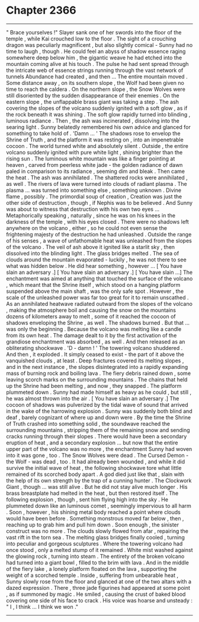 
# Chapter 2366


---

" Brace yourselves !"
Slayer sank one of her swords into the floor of the temple , while Kai crouched low to the floor . The sight of a crouching dragon was peculiarly magnificent , but also slightly comical - Sunny had no time to laugh , though .
He could feel an abyss of shadow essence raging somewhere deep below him , the gigantic weave he had etched into the mountain coming alive at his touch . The pulse he had sent spread through the intricate web of essence strings running through the vast network of tunnels Abundance had created , and then …
The entire mountain moved .
Some distance away , on its southern slope , the Wolf had been given no time to reach the caldera . On the northern slope , the Snow Wolves were still disoriented by the sudden disappearance of their enemies . On the eastern slope , the unflappable brass giant was taking a step .
The ash covering the slopes of the volcano suddenly ignited with a soft glow , as if the rock beneath it was shining . The soft glow rapidly turned into blinding , luminous radiance .
Then , the ash was incinerated , dissolving into the searing light . Sunny belatedly remembered his own advice and glanced for something to take hold of .
'Damn … '
The shadows rose to envelop the Shrine of Truth , and the platform it was resting on , into an impenetrable cocoon . The world turned white and absolutely silent .
Outside , the entire volcano suddenly ignited with pure white light , shining brighter than the rising sun . The luminous white mountain was like a finger pointing at heaven , carved from peerless white jade - the golden radiance of dawn paled in comparison to its radiance , seeming dim and bleak .
Then came the heat .
The ash was annihilated . The shattered rocks were annihilated , as well . The rivers of lava were turned into clouds of radiant plasma . The plasma … was turned into something else , something unknown .
Divine flame , possibly . The primordial soup of creation , Creation was just the other side of destruction , though , if Nephis was to be believed . And Sunny was about to witness that destruction with his own two eyes …
Metaphorically speaking , naturally , since he was on his knees in the darkness of the temple , with his eyes closed . There were no shadows left anywhere on the volcano , either , so he could not even sense the frightening majesty of the destruction he had unleashed .
Outside the range of his senses , a wave of unfathomable heat was unleashed from the slopes of the volcano . The veil of ash above it ignited like a starlit sky , then dissolved into the blinding light . The glass bridges melted .
The sea of clouds around the mountain evaporated - luckily , he was not there to see what was hidden below . He did hear something , however …
[ You have slain an adversary .]
[ You have slain an adversary .]
[ You have slain …]
The enchantment was aimed at anything that touched the surface of the volcano , which meant that the Shrine itself , which stood on a hanging platform suspended above the main shaft , was the only safe spot . However , the scale of the unleashed power was far too great for it to remain unscathed .
As an annihilated heatwave radiated outward from the slopes of the volcano , making the atmosphere boil and causing the snow on the mountains dozens of kilometers away to melt , some of it reached the cocoon of shadows enveloping the Shrine , as well .
The shadows burned .
But that … was only the beginning .
Because the volcano was melting like a candle from its own heat . The damage dealt to it by the first activation of the grandiose enchantment was absorbed , as well . And then released as an obliterating shockwave .
'D - damn ! '
The towering volcano shuddered .
And then , it exploded .
It simply ceased to exist - the part of it above the vanquished clouds , at least . Deep fractures covered its melting slopes , and in the next instance , the slopes disintegrated into a rapidly expanding mass of burning rock and boiling lava . The fiery debris rained down , some leaving scorch marks on the surrounding mountains . The chains that held up the Shrine had been melting , and now , they snapped .
The platform plummeted down .
Sunny had made himself as heavy as he could , but still , he was almost thrown into the air .
[ You have slain an adversary .]
The cocoon of shadows was pulverized by the tidal wave of sound that arrived in the wake of the harrowing explosion . Sunny was suddenly both blind and deaf , barely cognizant of where up and down were .
By the time the Shrine of Truth crashed into something solid , the soundwave reached the surrounding mountains , stripping them of the remaining snow and sending cracks running through their slopes .
There would have been a secondary eruption of heat , and a secondary explosion … but now that the entire upper part of the volcano was no more , the enchantment Sunny had woven into it was gone , too .
The Snow Wolves were dead . The Cursed Demon - the Wolf - was dead , too . It had already been wounded , and while it did survive the initial wave of heat , the following shockwave tore what little remained of its scorched body apart .
A god died just like that , slain with the help of its own strength by the trap of a cunning hunter .
The Clockwork Giant , though … was still alive .
But he did not stay alive much longer .
His brass breastplate had melted in the heat , but then restored itself . The following explosion , though , sent him flying high into the sky .
He plummeted down like an luminous comet , seemingly impervious to all harm . Soon , however , his shining metal body reached a point where clouds would have been before .
Something monstrous moved far below , then , reaching up to grab him and pull him down .
Soon enough , the sinister construct was no more .
The clouds slowly flowed from afar , repairing the vast rift in the torn sea . The melting glass bridges finally cooled , turning into peculiar and gorgeous sculptures .
Where the towering volcano had once stood , only a melted stump of it remained . White mist washed against the glowing rock , turning into steam .
The entirety of the broken volcano had turned into a giant bowl , filled to the brim with lava .
And in the middle of the fiery lake , a lonely platform floated on the lava , supporting the weight of a scorched temple .
Inside , suffering from unbearable heat , Sunny slowly rose from the floor and glanced at one of the two altars with a dazed expression .
There , three jade figurines had appeared at some point , as if summoned by magic .
He smiled , causing the crust of baked blood covering one side of his face to crack .
His voice was hoarse and unsteady :
" I , I think … I think we won ."

---

